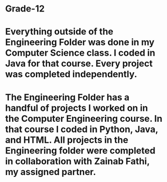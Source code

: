 # Grade-12
# Everything outside of the Engineering Folder was done in my Computer Science class.  I coded in Java for that course.  Every project was completed independently.
# The Engineering Folder has a handful of projects I worked on in the Computer Engineering course.  In that course I coded in Python, Java, and HTML.  All projects in the Engineering folder were completed in collaboration with Zainab Fathi, my assigned partner.
